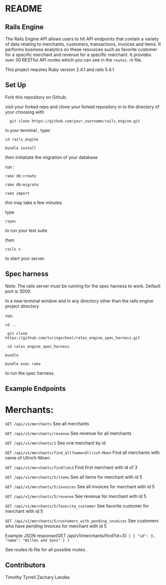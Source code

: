 # README

## Rails Engine

The Rails Engine API allows users to hit API endpoints that contain a variety of data relating to merchants, customers, transactions, invoices and items. It performs business analytics on these resources such as favorite customer for a specific merchant and revenue for a specific merchant. It provides over 30 RESTful API routes which you can see in the ``routes.rb`` file.

This project requires  Ruby version 2.4.1 and rails 5.4.1 

## Set Up

Fork this repository on Github.

visit your forked repo and clone your forked repository in to the directory of your choosing with

``   git clone https://github.com/your_username/rails_engine.git        ``

in your terminal , type:

 `` cd rails_engine ``

 `` bundle install ``

then initiatiate the migration of your database

run :

``rake db:create ``

`` rake db:migrate ``

`` rake import  ``
  
 this may take a few minutes
 
type 

`` rspec ``

to run your test suite 

then 

`` rails s ``

to start your server.

## Spec harness 

Note: The rails server must be running for the spec harness to work. Default port is 3000.

 In a new terminal window and in any directory other than the rails engine project directory

 run:
 
 `` cd .. ``
 
 `` git clone https://github.com/turingschool/rales_engine_spec_harness.git``
 
 ``  cd rales_engine_spec_harness ``
 
 `` bundle  ``
 
 `` bundle exec rake ``


to run the spec harness.
## Example Endpoints

# Merchants: 

`` GET /api/v1/merchants `` 
See all merchants

`` GET /api/v1/merchants/revenue `` 
See revenue for all merchants

`` GET /api/v1/merchants/1 `` 
See one merchant by id

`` GET /api/v1/merchants/find_all?name=Ullrich-Moen `` 
Find all merchants with name of Ullrich-Moen

`` GET /api/v1/merchants/find?id=3 `` 
Find first merchant with id of 3

`` GET /api/v1/merchants/5/items `` 
See all items for merchant with id 5

`` GET /api/v1/merchants/5/invoices `` 
See all invoices for merchant with id 5

`` GET /api/v1/merchants/5/revenue `` 
See revenue for merchant with id 5

`` GET /api/v1/merchants/5/favorite_customer `` 
See favorite customer for merchant with id 5

`` GET /api/v1/merchants/5/customers_with_pending_invoices `` 
See customers who have pending invoices for merchant with id 5


Example JSON response(GET /api/v1/merchants/find?id=3): 
``[
  {
    "id": 3,
    "name": "Willms and Sons"
  }
]``

See routes.rb file for all possible routes.

## Contributors

Timothy Tyrrell
Zachary Landes
